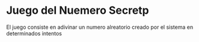 <h1>Juego del Nuemero Secretp</h1>
<p>
  El juego consiste en adivinar un numero alreatorio creado por el sistema en determinados intentos
</p>

